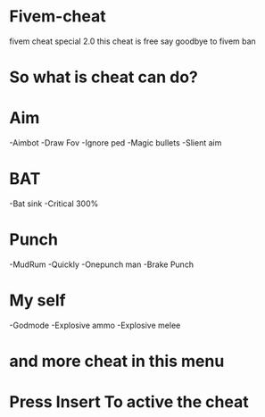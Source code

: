 # Fivem-cheat
fivem cheat special 2.0 this cheat is free say goodbye to fivem ban
# So what is cheat can do?
# Aim
-Aimbot
-Draw Fov
-Ignore ped
-Magic bullets
-Slient aim
# BAT
-Bat sink
-Critical 300%
# Punch
-MudRum
-Quickly
-Onepunch man
-Brake Punch
# My self
-Godmode
-Explosive ammo
-Explosive melee
# and more cheat in this menu
# Press Insert To active the cheat
